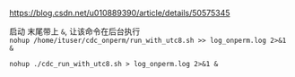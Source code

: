https://blog.csdn.net/u010889390/article/details/50575345

 启动 末尾带上 `&`, 让该命令在后台执行   
 `nohup /home/ituser/cdc_onperm/run_with_utc8.sh >> log_onperm.log 2>&1 &`

 `nohup ./cdc_run_with_utc8.sh > log_onperm.log 2>&1 &`